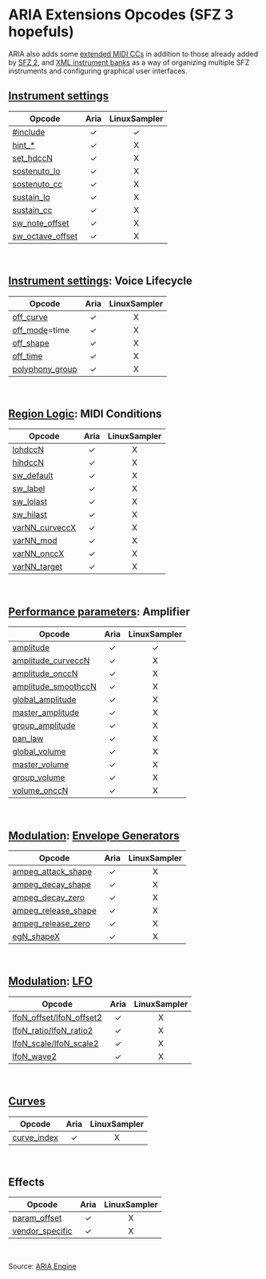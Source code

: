 ---
---
# ARIA Extensions Opcodes (SFZ 3 hopefuls)

ARIA also adds some [extended MIDI CCs](/extensions/aria/midi_cc) in addition
to those already added by [SFZ 2](/opcodes/sfz2),
and [XML instrument banks](/extensions/aria/xml_instrument_bank) as a way of
organizing multiple SFZ instruments and configuring graphical user interfaces.

## [Instrument settings](/opcodes/categories#instrument-settings)

| Opcode                                                     |  Aria   | LinuxSampler |
| ---                                                        |  :---:  |    :---:     |
| [#include](/directives/include)                            |    ✓    |      ✓       |
| [hint_*](/opcodes/hint_)                                   |    ✓    |      X       |
| [set_hdccN](/opcodes/set_hdccN)                            |    ✓    |      X       |
| [sostenuto_lo](/opcodes/sostenuto_lo)                      |    ✓    |      X       |
| [sostenuto_cc](/opcodes/sostenuto_cc)                      |    ✓    |      X       |
| [sustain_lo](/opcodes/sustain_lo)                          |    ✓    |      X       |
| [sustain_cc](/opcodes/sustain_cc)                          |    ✓    |      X       |
| [sw_note_offset](sw_note_offset)                           |    ✓    |      X       |
| [sw_octave_offset](sw_octave_offset)                       |    ✓    |      X       |

<br>

## [Instrument settings](/opcodes/categories#instrument-settings): Voice Lifecycle

| Opcode                                                     |  Aria   | LinuxSampler |
| ---                                                        |  :---:  |    :---:     |
| [off_curve](/opcodes/off_curve)                            |    ✓    |      X       |
| [off_mode](/opcodes/off_mode)=time                         |    ✓    |      X       |
| [off_shape](/opcodes/off_shape)                            |    ✓    |      X       |
| [off_time](/opcodes/off_time)                              |    ✓    |      X       |
| [polyphony_group](/opcodes/polyphony_group)                |    ✓    |      X       |

<br>

## [Region Logic](/opcodes/categories#region-logic): MIDI Conditions

| Opcode                                                     |  Aria   | LinuxSampler |
| ---                                                        |  :---:  |    :---:     |
| [lohdccN](/opcodes/lo_hihdccN)                             |    ✓    |      X       |
| [hihdccN](/opcodes/lo_hihdccN)                             |    ✓    |      X       |
| [sw_default](/opcodes/sw_default_label)                    |    ✓    |      X       |
| [sw_label](/opcodes/sw_default_label)                      |    ✓    |      X       |
| [sw_lolast](/opcodes/sw_lo_hilast)                         |    ✓    |      X       |
| [sw_hilast](/opcodes/sw_lo_hilast)                         |    ✓    |      X       |
| [varNN_curveccX](/opcodes/varNN_curveccX)                  |    ✓    |      X       |
| [varNN_mod](/opcodes/varNN_mod)                            |    ✓    |      X       |
| [varNN_onccX](/opcodes/varNN_onccX)                        |    ✓    |      X       |
| [varNN_target](/opcodes/varNN_target)                      |    ✓    |      X       |

<br>

## [Performance parameters](/opcodes/categories#performance-parameters): Amplifier

| Opcode                                                     |  Aria   | LinuxSampler |
| ---                                                        |  :---:  |    :---:     |
| [amplitude](/opcodes/amplitude)                            |    ✓    |      ✓       |
| [amplitude_curveccN](/opcodes/amplitude_curveccN)          |    ✓    |      X       |
| [amplitude_onccN](/opcodes/amplitude_onccN)                |    ✓    |      X       |
| [amplitude_smoothccN](/opcodes/amplitude_smoothccN)        |    ✓    |      X       |
| [global_amplitude](/opcodes/global_amplitude)              |    ✓    |      X       |
| [master_amplitude](/opcodes/master_amplitude)              |    ✓    |      X       |
| [group_amplitude](/opcodes/group_amplitude)                |    ✓    |      X       |
| [pan_law](/opcodes/pan_law)                                |    ✓    |      X       |
| [global_volume](global_volume)                             |    ✓    |      X       |
| [master_volume](master_volume)                             |    ✓    |      X       |
| [group_volume](group_volume)                               |    ✓    |      X       |
| [volume_onccN](/opcodes/volume_onccN)                      |    ✓    |      X       |

<br>

## [Modulation](/opcodes/categories#modulation): [Envelope Generators](/types/envelope_generators)

| Opcode                                                     |  Aria   | LinuxSampler |
| ---                                                        |  :---:  |    :---:     |
| [ampeg_attack_shape](/opcodes/ampeg_attack_shape)          |    ✓    |      X       |
| [ampeg_decay_shape](/opcodes/ampeg_decay_shape)            |    ✓    |      X       |
| [ampeg_decay_zero](/opcodes/ampeg_decay_zero)              |    ✓    |      X       |
| [ampeg_release_shape](/opcodes/ampeg_release_shape)        |    ✓    |      X       |
| [ampeg_release_zero](/opcodes/ampeg_release_zero)          |    ✓    |      X       |
| [egN_shapeX](/opcodes/egN_shapeX)                          |    ✓    |      X       |

<br>

## [Modulation](/opcodes/categories#modulation): [LFO](/types/lfo)

| Opcode                                                     |  Aria   | LinuxSampler |
| ---                                                        |  :---:  |    :---:     |
| [lfoN_offset/lfoN_offset2](/opcodes/lfoN_offset)           |    ✓    |      X       |
| [lfoN_ratio/lfoN_ratio2](/opcodes/lfoN_ratio)              |    ✓    |      X       |
| [lfoN_scale/lfoN_scale2](/opcodes/lfoN_scale)              |    ✓    |      X       |
| [lfoN_wave2](/opcodes/lfoN_wave2)                          |    ✓    |      X       |

<br>

## [Curves](/headers/curve)

| Opcode                                                     |  Aria   | LinuxSampler |
| ---                                                        |  :---:  |    :---:     |
| [curve_index](/opcodes/curve_index)                        |    ✓    |      X       |

<br>

## Effects

| Opcode                                                     | Aria  | LinuxSampler |
| ---                                                        | :---: |    :---:     |
| [param_offset](/opcodes/param_offset)                      |   ✓   |      X       |
| [vendor_specific](/opcodes/vendor_specific)                |   ✓   |      X       |

<br>

Source: [ARIA Engine](https://www.plogue.com/plgfrms/viewtopic.php?f=14&t=4389&sid=1499dd5d481dc9c02a51c57da3b11364)
